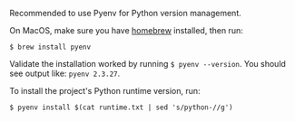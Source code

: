 Recommended to use Pyenv for Python version management.

On MacOS, make sure you have [homebrew](https://brew.sh/) installed, then run:

```
$ brew install pyenv
```

Validate the installation worked by running `$ pyenv --version`. You should see output like: `pyenv 2.3.27`.

To install the project's Python runtime version, run:

```
$ pyenv install $(cat runtime.txt | sed 's/python-//g')
```
